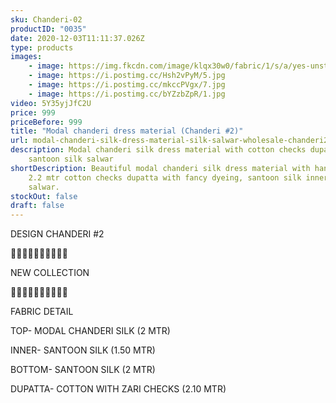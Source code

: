 ```yaml
---
sku: Chanderi-02
productID: "0035"
date: 2020-12-03T11:11:37.026Z
type: products
images:
    - image: https://img.fkcdn.com/image/klqx30w0/fabric/1/s/a/yes-unstitched-chanderi-2-sun-fashion-and-lifestyle-original-imagystvc4t4aaac.jpeg
    - image: https://i.postimg.cc/Hsh2vPyM/5.jpg
    - image: https://i.postimg.cc/mkccPVgx/7.jpg
    - image: https://i.postimg.cc/bYZzbZpR/1.jpg
video: 5Y35yjJfC2U
price: 999
priceBefore: 999
title: "Modal chanderi dress material (Chanderi #2)"
url: modal-chanderi-silk-dress-material-silk-salwar-wholesale-chanderi2
description: Modal chanderi silk dress material with cotton checks dupatta,
    santoon silk salwar
shortDescription: Beautiful modal chanderi silk dress material with handwork,
    2.2 mtr cotton checks dupatta with fancy dyeing, santoon silk inner, and
    salwar.
stockOut: false
draft: false
---
```


DESIGN CHANDERI #2

💐💐💐💐💐💐💐💐💐💐

NEW COLLECTION

🌷🌷🌷🌷🌷🌷🌷🌷🌷🌷

FABRIC DETAIL

TOP- MODAL CHANDERI SILK (2 MTR)

INNER- SANTOON SILK (1.50 MTR)

BOTTOM- SANTOON SILK (2 MTR)

DUPATTA- COTTON WITH ZARI CHECKS (2.10 MTR)
